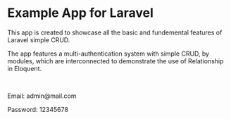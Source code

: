 <h1>Example App for Laravel</h1>
<p>This app is created to showcase all the basic and fundemental features of Laravel simple CRUD.</p>
<p>The app features a multi-authentication system with simple CRUD, by modules, which are interconnected to demonstrate the use of Relationship in Eloquent.</p>
<br>
<p>Email: admin@mail.com</p>
<p>Password: 12345678</p>
